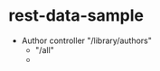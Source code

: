 # rest-data-sample
<ul>
  <li>Author controller "/library/authors"<ul>
                        <li>"/all"</li>
                        <li> </li>
                      </ul>
  </li>
</ul>
